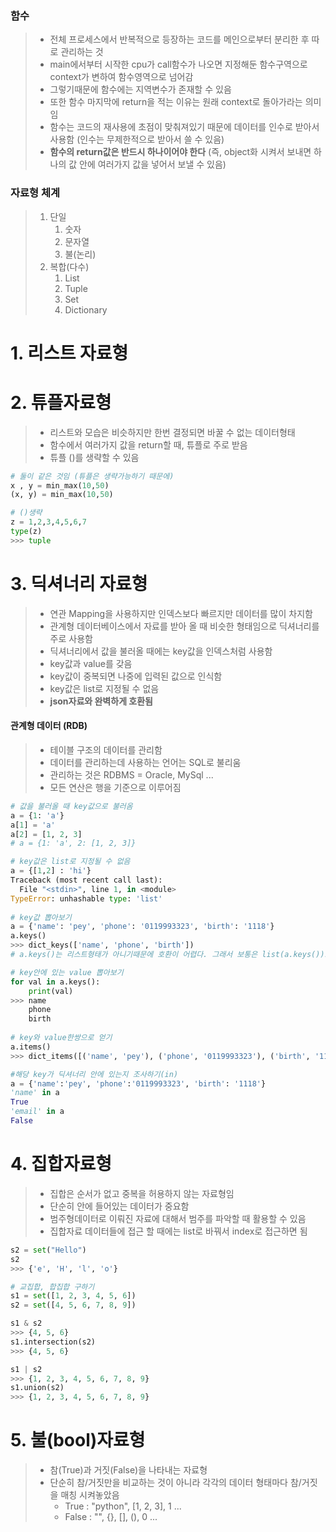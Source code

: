 ### 함수

> - 전체 프로세스에서 반복적으로 등장하는 코드를 메인으로부터 분리한 후 따로 관리하는 것
> - main에서부터 시작한 cpu가 call함수가 나오면 지정해둔 함수구역으로 context가 변하여 함수영역으로 넘어감
> - 그렇기때문에 함수에는 지역변수가 존재할 수 있음
> - 또한 함수 마지막에 return을 적는 이유는 원래 context로 돌아가라는 의미임
> - 함수는 코드의 재사용에 초점이 맞춰져있기 때문에 데이터를 인수로 받아서 사용함 (인수는 무제한적으로 받아서 쓸 수 있음)
> - **함수의 return값은 반드시 하나이어야 한다** (즉, object화 시켜서 보내면 하나의 값 안에 여러가지 값을 넣어서 보낼 수 있음)



###  자료형 체계

> 1. 단일
>    1. 숫자
>    2. 문자열
>    3. 불(논리)
> 2. 복합(다수)
>    1. List
>    2. Tuple
>    3. Set
>    4. Dictionary



# 1. 리스트 자료형





# 2. 튜플자료형

> - 리스트와 모습은 비슷하지만 한번 결정되면 바꿀 수 없는 데이터형태
> - 함수에서 여러가지 값을 return할 때, 튜플로 주로 받음
> - 튜플 ()를 생략할 수 있음

```python
# 둘이 같은 것임 (튜플은 생략가능하기 때문에)
x , y = min_max(10,50)
(x, y) = min_max(10,50)

# ()생략
z = 1,2,3,4,5,6,7
type(z)
>>> tuple
```

# 3. 딕셔너리 자료형

> - 연관 Mapping을 사용하지만 인덱스보다 빠르지만 데이터를 많이 차지함
> - 관계형 데이터베이스에서 자료를 받아 올 때 비슷한 형태임으로 딕셔너리를 주로 사용함
> - 딕셔너리에서 값을 불러올 때에는 key값을 인덱스처럼 사용함 
> - key값과 value를 갖음
> - key값이 중복되면 나중에 입력된 값으로 인식함
> - key값은 list로 지정될 수 없음
> - **json자료와 완벽하게 호환됨**

#### 관계형 데이터 (RDB)

> - 테이블 구조의 데이터를 관리함
> - 데이터를 관리하는데 사용하는 언어는 SQL로 불리움
> - 관리하는 것은 RDBMS = Oracle, MySql ...
> - 모든 연산은 행을 기준으로 이루어짐

```python
# 값을 불러올 때 key값으로 불러옴
a = {1: 'a'}
a[1] = 'a'
a[2] = [1, 2, 3]
# a = {1: 'a', 2: [1, 2, 3]}

# key값은 list로 지정될 수 없음
a = {[1,2] : 'hi'}
Traceback (most recent call last):
  File "<stdin>", line 1, in <module>
TypeError: unhashable type: 'list'
        
# key값 뽑아보기
a = {'name': 'pey', 'phone': '0119993323', 'birth': '1118'}
a.keys()
>>> dict_keys(['name', 'phone', 'birth'])
# a.keys()는 리스트형태가 아니기때문에 호환이 어렵다. 그래서 보통은 list(a.keys())로 사용하는 경우가 많다.

# key안에 있는 value 뽑아보기
for val in a.keys():
    print(val)
>>> name
	phone
	birth
    
# key와 value한쌍으로 얻기
a.items()
>>> dict_items([('name', 'pey'), ('phone', '0119993323'), ('birth', '1118')])

#해당 key가 딕셔너리 안에 있는지 조사하기(in)
a = {'name':'pey', 'phone':'0119993323', 'birth': '1118'}
'name' in a
True
'email' in a
False
```



# 4. 집합자료형

> - 집합은 순서가 없고 중복을 허용하지 않는 자료형임
> - 단순히 안에 들어있는 데이터가 중요함
> - 범주형데이터로 이뤄진 자료에 대해서 범주를 파악할 때 활용할 수 있음
> - 집합자료 데이터들에 접근 할 때에는 list로 바꿔서 index로 접근하면 됨

```python
s2 = set("Hello")
s2
>>> {'e', 'H', 'l', 'o'}

# 교집합, 합집합 구하기
s1 = set([1, 2, 3, 4, 5, 6])
s2 = set([4, 5, 6, 7, 8, 9])

s1 & s2
>>> {4, 5, 6}
s1.intersection(s2)
>>> {4, 5, 6}

s1 | s2
>>> {1, 2, 3, 4, 5, 6, 7, 8, 9}
s1.union(s2)
>>> {1, 2, 3, 4, 5, 6, 7, 8, 9}
```



# 5. 불(bool)자료형

> - 참(True)과 거짓(False)을 나타내는 자료형
> - 단순히 참/거짓만을 비교하는 것이 아니라 각각의 데이터 형태마다 참/거짓을 매칭 시켜놓았음
>   - True : "python", [1, 2, 3], 1 ...
>   - False : "", {}, [], (), 0 ...